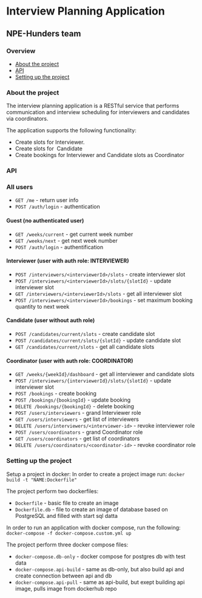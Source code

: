 # Interview Planning Application
## NPE-Hunders team

### Overview
* [About the project](#about-the-project)
* [API](#api)
* [Setting up the project](#setting-up-the-project)

### About the project

The interview planning application is a RESTful service that performs communication and interview scheduling for interviewers and candidates via coordinators.

The application supports the following functionality:
- Create slots for Interviewer.
- Create slots for  Candidate
- Create bookings for Interviewer and Candidate slots as Coordinator

### API
### All users
- `GET /me` - return user info
- `POST /auth/login` - authentication

#### Guest (no authenticated user)
- `GET /weeks/current` - get current week number
- `GET /weeks/next` - get next week number
- `POST /auth/login` - authentification

#### Interviewer (user with auth role: INTERVIEWER)
- `POST /interviewers/<interviewerId>/slots` - create interviewer slot
- `POST /interviewers/<interviewerId>/slots/{slotId}` - update interviewer slot
- `GET /interviewers/<interviewerId>/slots` - get all interviewer slot
- `POST /interviewers/<interviewerId>/bookings` - set maximum booking quantity to next week

#### Candidate (user without auth role)
- `POST /candidates/current/slots` - create candidate slot
- `POST /candidates/current/slots/{slotId}` - update candidate slot
- `GET /candidates/current/slots` - get all candidate slots

#### Coordinator (user with auth role: COORDINATOR)
- `GET /weeks/{weekId}/dashboard` - get all interviewer and candidate slots
- `POST /interviewers/{interviewerId}/slots/{slotId}` - update interviewer slot
- `POST /bookings` - create booking
- `POST /bookings/{bookingId}` - update booking
- `DELETE /bookings/{bookingId}` - delete booking
- `POST /users/interviewers` - grand Interviewer role
- `GET /users/interviewers` - get list of interviewers 
- `DELETE /users/interviewers/<interviewer-id>` - revoke interviewer role
- `POST /users/coordinators` - grand Coordinator role
- `GET /users/coordinators` - get list of coordinators
- `DELETE /users/coordinators/<coordinator-id>` - revoke coordinator role

### Setting up the project

Setup a project in docker:
In order to create a project image run:
`docker build -t "NAME:Dockerfile"`

The project perform two dockerfiles:
- `Dockerfile` - basic file to create an image 
- `Dockerfile.db` - file to create an image of database based on PostgreSQL and filled with start sql datta 

In order to run an application with docker compose, run the following:
`docker-compose -f docker-compose.custom.yml up`

The project perform three docker compose files:
- `docker-compose.db-only` - docker compose for postgres db with test data
- `docker-compose.api-build` - same as db-only, but also build api and create connection between api and db
- `docker-compose.api-pull` - same as api-build, but exept building api image, pulls image from dockerhub repo
